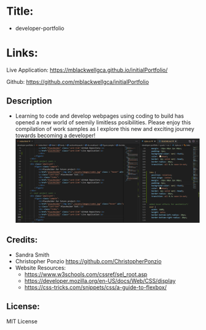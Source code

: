 # Title:
* developer-portfolio

# Links:
Live Application: https://mblackwellgca.github.io/initialPortfolio/

Github: https://github.com/mblackwellgca/initialPortfolio 

## Description
* Learning to code and develop webpages using coding to build has opened a new world of seemily limitless posibilities. Please enjoy this compilation of work samples as I explore this new and exciting journey towards becoming a developer!
![Developer Portfolio Screenshot](./assets/images/developer-portfolio-screenshot.png)

## Credits:
* Sandra Smith
* Christopher Ponzio https://github.com/ChristopherPonzio
* Website Resources: 
    * https://www.w3schools.com/cssref/sel_root.asp
    * https://developer.mozilla.org/en-US/docs/Web/CSS/display
    * https://css-tricks.com/snippets/css/a-guide-to-flexbox/

## License:
MIT License
